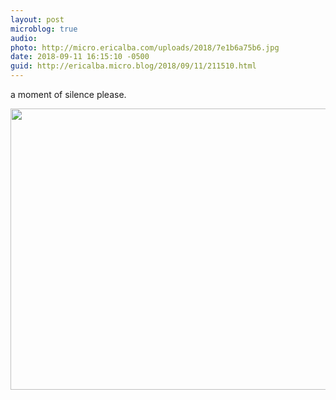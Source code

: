 ```yaml
---
layout: post
microblog: true
audio: 
photo: http://micro.ericalba.com/uploads/2018/7e1b6a75b6.jpg
date: 2018-09-11 16:15:10 -0500
guid: http://ericalba.micro.blog/2018/09/11/211510.html
---
```

a moment of silence please.

<img src="http://micro.ericalba.com/uploads/2018/7e1b6a75b6.jpg" width="600" height="450" />
